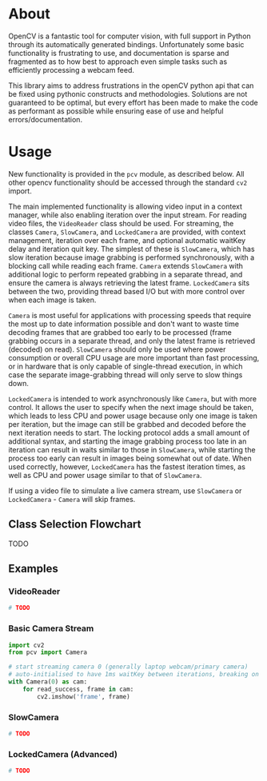 # About
OpenCV is a fantastic tool for computer vision, with full support in Python
through its automatically generated bindings. Unfortunately some basic functionality
is frustrating to use, and documentation is sparse and fragmented as to how best to
approach even simple tasks such as efficiently processing a webcam feed.  

This library aims to address frustrations in the openCV python api that can be
fixed using pythonic constructs and methodologies. Solutions are not guaranteed to
be optimal, but every effort has been made to make the code as performant as
possible while ensuring ease of use and helpful errors/documentation.

# Usage
New functionality is provided in the `pcv` module, as described below. All other 
opencv functionality should be accessed through the standard `cv2` import.

The main implemented functionality is allowing video input in a context manager, 
while also enabling iteration over the input stream. For reading video files, the
`VideoReader` class should be used. For streaming, the classes `Camera`, `SlowCamera`,
and `LockedCamera` are provided, with context management, iteration over each frame,
and optional automatic waitKey delay and iteration quit key. The simplest of these is
`SlowCamera`, which has slow iteration because image grabbing is performed 
synchronously, with a blocking call while reading each frame. `Camera` extends 
`SlowCamera` with additional logic to perform repeated grabbing in a separate thread,
and ensure the camera is always retrieving the latest frame. `LockedCamera` sits
between the two, providing thread based I/O but with more control over when each image
is taken.

`Camera` is most useful for applications with processing speeds that require the most
up to date information possible and don't want to waste time decoding frames that are
grabbed too early to be processed (frame grabbing occurs in a separate thread, and only
the latest frame is retrieved (decoded) on read). `SlowCamera` should only be used where
power consumption or overall CPU usage are more important than fast processing, or in
hardware that is only capable of single-thread execution, in which case the
separate image-grabbing thread will only serve to slow things down.

`LockedCamera` is intended to work asynchronously like `Camera`, but with more control.
It allows the user to specify when the next image should be taken, which leads to less
CPU and power usage because only one image is taken per iteration, but the image can
still be grabbed and decoded before the next iteration needs to start. The locking 
protocol adds a small amount of additional syntax, and starting the image
grabbing process too late in an iteration can result in waits similar to those in
`SlowCamera`, while starting the process too early can result in images being somewhat
out of date. When used correctly, however, `LockedCamera` has the fastest iteration
times, as well as CPU and power usage similar to that of `SlowCamera`.

If using a video file to simulate a live camera stream, use `SlowCamera` or 
`LockedCamera` - `Camera` will skip frames.

## Class Selection Flowchart
TODO

## Examples
### VideoReader
```python
# TODO
```

### Basic Camera Stream
```python
import cv2
from pcv import Camera

# start streaming camera 0 (generally laptop webcam/primary camera)
# auto-initialised to have 1ms waitKey between iterations, breaking on 'q' keypress
with Camera(0) as cam:
    for read_success, frame in cam:
        cv2.imshow('frame', frame)
```

### SlowCamera
```python
# TODO
```

### LockedCamera (Advanced)
```python
# TODO
```
